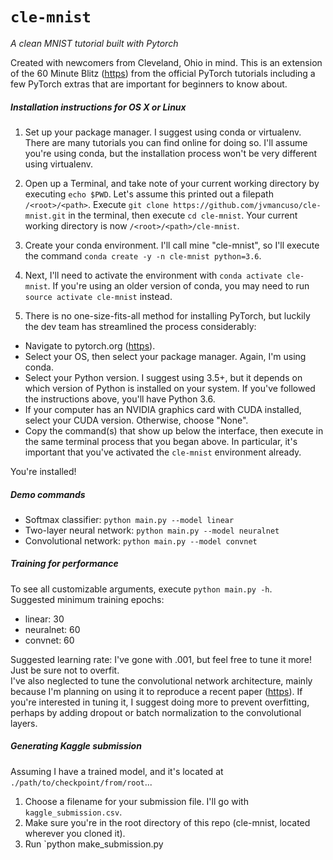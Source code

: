 `cle-mnist`
=====
_A clean MNIST tutorial built with Pytorch_

Created with newcomers from Cleveland, Ohio in mind.  This is an extension of the 60 Minute Blitz ([https](https://pytorch.org/tutorials/beginner/blitz/neural_networks_tutorial.html)) from the official PyTorch tutorials including a few PyTorch extras that are important for beginners to know about.

##### Installation instructions for OS X or Linux
1. Set up your package manager.  I suggest using conda or virtualenv.  There are many tutorials you can find online for doing so.  I'll assume you're using conda, but the installation process won't be very different using virtualenv.

2. Open up a Terminal, and take note of your current working directory by executing `echo $PWD`.  Let's assume this printed out a filepath `/<root>/<path>`.
Execute `git clone https://github.com/jvmancuso/cle-mnist.git` in the terminal, then execute `cd cle-mnist`.  Your current working directory is now `/<root>/<path>/cle-mnist`.

3. Create your conda environment.  I'll call mine "cle-mnist", so I'll execute the command `conda create -y -n cle-mnist python=3.6`.

4. Next, I'll need to activate the environment with `conda activate cle-mnist`.  If you're using an older version of conda, you may need to run `source activate cle-mnist` instead.

5. There is no one-size-fits-all method for installing PyTorch, but luckily the dev team has streamlined the process considerably:
- Navigate to pytorch.org ([https](https://pytorch.org/)).
- Select your OS, then select your package manager.  Again, I'm using conda.
- Select your Python version.  I suggest using 3.5+, but it depends on which version of Python is installed on your system.  If you've followed the instructions above, you'll have Python 3.6.
- If your computer has an NVIDIA graphics card with CUDA installed, select your CUDA version.  Otherwise, choose "None".
- Copy the command(s) that show up below the interface, then execute in the same terminal process that you began above.  In particular, it's important that you've activated the `cle-mnist` environment already.

You're installed!

##### Demo commands
- Softmax classifier: `python main.py --model linear`
- Two-layer neural network: `python main.py --model neuralnet`
- Convolutional network: `python main.py --model convnet`

##### Training for performance
To see all customizable arguments, execute `python main.py -h`.<br>
Suggested minimum training epochs:
- linear: 30
- neuralnet: 60
- convnet: 60

Suggested learning rate:
I've gone with .001, but feel free to tune it more!  Just be sure not to overfit.<br>
I've also neglected to tune the convolutional network architecture, mainly because I'm planning on using it to reproduce a recent paper ([https](https://blog.openai.com/debate/)).  If you're interested in tuning it, I suggest doing more to prevent overfitting, perhaps by adding dropout or batch normalization to the convolutional layers.

##### Generating Kaggle submission
Assuming I have a trained model, and it's located at `./path/to/checkpoint/from/root`...
1. Choose a filename for your submission file.  I'll go with `kaggle_submission.csv`.
2. Make sure you're in the root directory of this repo (cle-mnist, located wherever you cloned it).
3. Run `python make_submission.py
